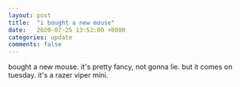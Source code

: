 ```yaml
---
layout: post
title:  "i bought a new mouse"
date:   2020-07-25 13:52:00 +0800
categories: update
comments: false
---
```

bought a new mouse. it's pretty fancy, not gonna lie. but it comes on tuesday.
it's a razer viper mini.